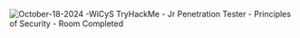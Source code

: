 ![October-18-2024 -WiCyS TryHackMe - Jr Penetration Tester - Principles of Security - Room Completed](https://github.com/user-attachments/assets/3fc0424e-7698-42af-bc87-d9c5d78b62ea)
